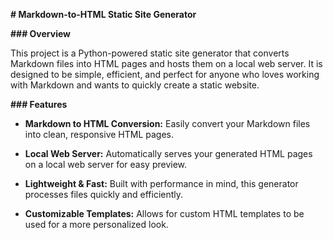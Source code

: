 **# Markdown-to-HTML Static Site Generator**


**### Overview**

This project is a Python-powered static site generator that converts Markdown files into HTML pages and hosts them on a local web server. It is designed to be simple, efficient, and perfect for anyone who loves working with Markdown and wants to quickly create a static website.

**### Features**

- **Markdown to HTML Conversion:** Easily convert your Markdown files into clean, responsive HTML pages.

- **Local Web Server:** Automatically serves your generated HTML pages on a local web server for easy preview.

- **Lightweight & Fast:** Built with performance in mind, this generator processes files quickly and efficiently.

- **Customizable Templates:** Allows for custom HTML templates to be used for a more personalized look.